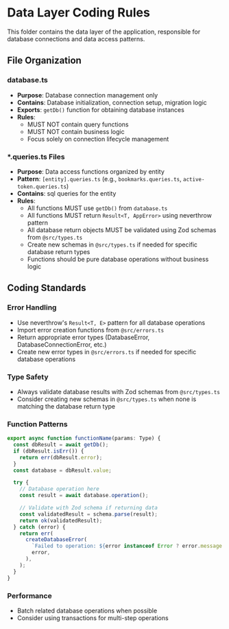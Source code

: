 # Data Layer Coding Rules

This folder contains the data layer of the application, responsible for database connections and data access patterns.

## File Organization

### database.ts

- **Purpose**: Database connection management only
- **Contains**: Database initialization, connection setup, migration logic
- **Exports**: `getDb()` function for obtaining database instances
- **Rules**:
  - MUST NOT contain query functions
  - MUST NOT contain business logic
  - Focus solely on connection lifecycle management

### \*.queries.ts Files

- **Purpose**: Data access functions organized by entity
- **Pattern**: `[entity].queries.ts` (e.g., `bookmarks.queries.ts`, `active-token.queries.ts`)
- **Contains**: sql queries for the entity
- **Rules**:
  - All functions MUST use `getDb()` from `database.ts`
  - All functions MUST return `Result<T, AppError>` using neverthrow pattern
  - All database return objects MUST be validated using Zod schemas from `@src/types.ts`
  - Create new schemas in `@src/types.ts` if needed for specific database return types
  - Functions should be pure database operations without business logic

## Coding Standards

### Error Handling

- Use neverthrow's `Result<T, E>` pattern for all database operations
- Import error creation functions from `@src/errors.ts`
- Return appropriate error types (DatabaseError, DatabaseConnectionError, etc.)
- Create new error types in `@src/errors.ts` if needed for specific database operations

### Type Safety

- Always validate database results with Zod schemas from `@src/types.ts`
- Consider creating new schemas in `@src/types.ts` when none is matching the database return type

### Function Patterns

```typescript
export async function functionName(params: Type) {
  const dbResult = await getDb();
  if (dbResult.isErr()) {
    return err(dbResult.error);
  }
  const database = dbResult.value;

  try {
    // Database operation here
    const result = await database.operation();

    // Validate with Zod schema if returning data
    const validatedResult = schema.parse(result);
    return ok(validatedResult);
  } catch (error) {
    return err(
      createDatabaseError(
        `Failed to operation: ${error instanceof Error ? error.message : "Unknown error"}`,
        error,
      ),
    );
  }
}
```

### Performance

- Batch related database operations when possible
- Consider using transactions for multi-step operations
